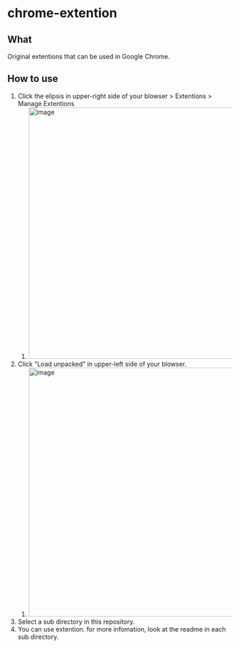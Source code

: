 # chrome-extention

## What
Original extentions that can be used in Google Chrome.

## How to use
1. Click the elipsis in upper-right side of your blowser > Extentions > Manage Extentions
    1. <img width="565" alt="image" src="https://github.com/itwuthe3/chrome-extention/assets/128722980/ff9a7802-ade5-4033-94ca-30bbf31db856">
1. Click "Load unpacked" in upper-left side of your blowser.
    1. <img width="559" alt="image" src="https://github.com/itwuthe3/chrome-extention/assets/128722980/24865343-0e83-49fe-9134-2136762c868b">
1. Select a sub directory in this repository.
1. You can use extention. for more infomation, look at the readme in each sub directory.
